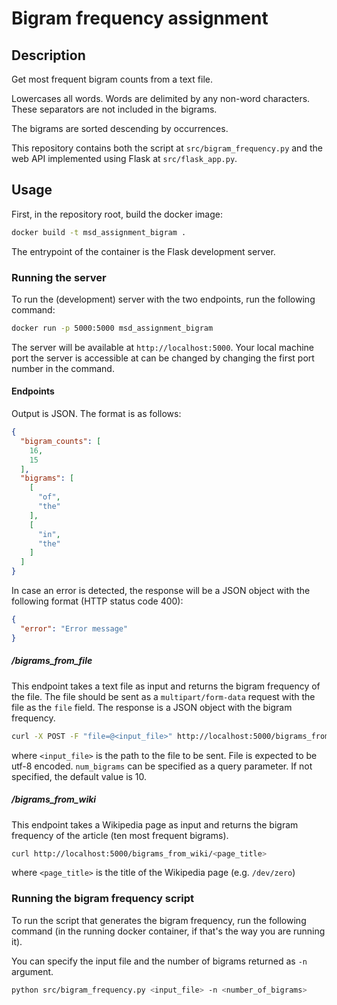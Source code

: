 # Bigram frequency assignment

## Description

Get most frequent bigram counts from a text file.

Lowercases all words. Words are delimited by any non-word characters. These separators are
not included in the bigrams.

The bigrams are sorted descending by occurrences. 

This repository contains both the script at `src/bigram_frequency.py` and the web API implemented using Flask at `src/flask_app.py`.

## Usage

First, in the repository root, build the docker image:

```bash
docker build -t msd_assignment_bigram .
```

The entrypoint of the container is the Flask development server.

### Running the server

To run the (development) server with the two endpoints, run the following command:

```bash
docker run -p 5000:5000 msd_assignment_bigram
```

The server will be available at `http://localhost:5000`. Your local machine port the server is accessible at can be changed
by changing the first port number in the command.

#### Endpoints

Output is JSON. The format is as follows:

```json
{
  "bigram_counts": [
    16,
    15
  ],
  "bigrams": [
    [
      "of",
      "the"
    ],
    [
      "in",
      "the"
    ]
  ]  
}
```

In case an error is detected, the response will be a JSON object with the following format (HTTP status code 400):

```json
{
  "error": "Error message"
}
```

##### /bigrams_from_file


This endpoint takes a text file as input and returns the bigram frequency of the file. The file should be sent as a
`multipart/form-data` request with the file as the `file` field. The response is a JSON object with the bigram frequency.

```bash
curl -X POST -F "file=@<input_file>" http://localhost:5000/bigrams_from_file
```

where `<input_file>` is the path to the file to be sent. File is expected to be utf-8 encoded. `num_bigrams` can be specified
as a query parameter. If not specified, the default value is 10.

##### /bigrams_from_wiki

This endpoint takes a Wikipedia page as input and returns the bigram frequency of the article (ten most frequent bigrams).

```bash
curl http://localhost:5000/bigrams_from_wiki/<page_title>
```

where `<page_title>` is the title of the Wikipedia page (e.g. `/dev/zero`)


### Running the bigram frequency script

To run the script that generates the bigram frequency, run the following command (in the running docker container, if that's the
way you are running it).

You can specify the input file and the number of bigrams returned as `-n` argument.

```bash
python src/bigram_frequency.py <input_file> -n <number_of_bigrams>
```
